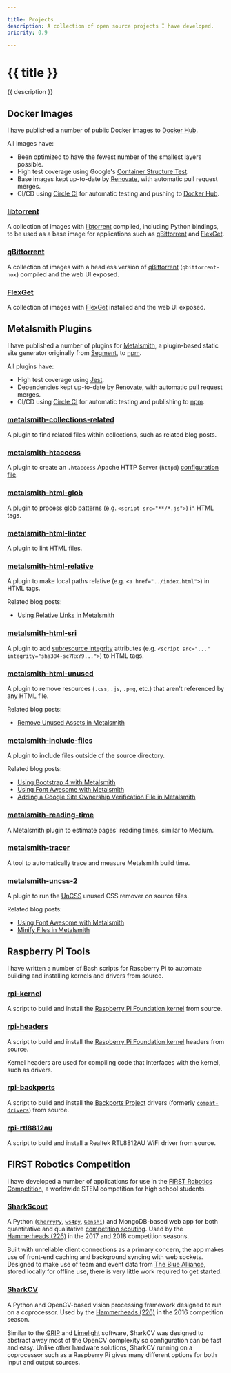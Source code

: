 ```yaml
---

title: Projects
description: A collection of open source projects I have developed.
priority: 0.9

---
```


# {{ title }}

{{ description }}

## <i class="fab fa-docker"></i> Docker Images

I have published a number of public Docker images to [Docker Hub](https://hub.docker.com/u/emmercm).

All images have:

- Been optimized to have the fewest number of the smallest layers possible.
- High test coverage using Google's [Container Structure Test](https://github.com/GoogleContainerTools/container-structure-test).
- Base images kept up-to-date by [Renovate](https://renovatebot.com/), with automatic pull request merges.
- CI/CD using [Circle CI](https://circleci.com/) for automatic testing and pushing to [Docker Hub](https://hub.docker.com/u/emmercm).

### [libtorrent](https://github.com/emmercm/docker-libtorrent)

A collection of images with [libtorrent](https://www.libtorrent.org/) compiled, including Python bindings, to be used as a base image for applications such as [qBittorrent](https://github.com/emmercm/docker-qbittorrent) and [FlexGet](https://github.com/emmercm/docker-qbittorrent).

### [qBittorrent](https://github.com/emmercm/docker-qbittorrent)

A collection of images with a headless version of [qBittorrent](https://www.qbittorrent.org/) (`qbittorrent-nox`) compiled and the web UI exposed.

### [FlexGet](https://github.com/emmercm/docker-flexget)

A collection of images with [FlexGet](https://flexget.com/) installed and the web UI exposed.

## <i class="fab fa-node-js"></i> Metalsmith Plugins

I have published a number of plugins for [Metalsmith](https://metalsmith.io/), a plugin-based static site generator originally from [Segment](https://segment.com/), to [npm](https://www.npmjs.com/settings/emmercm/packages).

All plugins have:

- High test coverage using [Jest](https://jestjs.io/).
- Dependencies kept up-to-date by [Renovate](https://renovatebot.com/), with automatic pull request merges.
- CI/CD using [Circle CI](https://circleci.com/) for automatic testing and publishing to [npm](https://www.npmjs.com/settings/emmercm/packages).

### [metalsmith-collections-related](https://github.com/emmercm/metalsmith-collections-related)

A plugin to find related files within collections, such as related blog posts.

### [metalsmith-htaccess](https://github.com/emmercm/metalsmith-htaccess)

A plugin to create an `.htaccess` Apache HTTP Server (`httpd`) [configuration file](https://httpd.apache.org/docs/current/howto/htaccess.html).

### [metalsmith-html-glob](https://github.com/emmercm/metalsmith-html-glob)

A plugin to process glob patterns (e.g. `<script src="**/*.js">`) in HTML tags.

### [metalsmith-html-linter](https://github.com/emmercm/metalsmith-html-linter)

A plugin to lint HTML files.

### [metalsmith-html-relative](https://github.com/emmercm/metalsmith-html-relative)

A plugin to make local paths relative (e.g. `<a href="../index.html">`) in HTML tags.

Related blog posts:

- [Using Relative Links in Metalsmith](/blog/using-relative-links-in-metalsmith)

### [metalsmith-html-sri](https://github.com/emmercm/metalsmith-html-sri)

A plugin to add [subresource integrity](https://developer.mozilla.org/en-US/docs/Web/Security/Subresource_Integrity) attributes (e.g. `<script src="..." integrity="sha384-sc7RxY9...">`) to HTML tags.

### [metalsmith-html-unused](https://github.com/emmercm/metalsmith-html-unused)

A plugin to remove resources (`.css`, `.js`, `.png`, etc.) that aren't referenced by any HTML file.

Related blog posts:

- [Remove Unused Assets in Metalsmith](/blog/remove-unused-assets-in-metalsmith)

### [metalsmith-include-files](https://github.com/emmercm/metalsmith-include-files)

A plugin to include files outside of the source directory.

Related blog posts:

- [Using Bootstrap 4 with Metalsmith](/blog/using-bootstrap-4-with-metalsmith)
- [Using Font Awesome with Metalsmith](/blog/using-font-awesome-with-metalsmith)
- [Adding a Google Site Ownership Verification File in Metalsmith](/blog/adding-a-google-site-ownership-verification-file-in-metalsmith)

### [metalsmith-reading-time](https://github.com/emmercm/metalsmith-reading-time)

A Metalsmith plugin to estimate pages' reading times, similar to Medium.

### [metalsmith-tracer](https://github.com/emmercm/metalsmith-tracer)

A tool to automatically trace and measure Metalsmith build time.

### [metalsmith-uncss-2](https://github.com/emmercm/metalsmith-uncss-2)

A plugin to run the [UnCSS](https://github.com/uncss/uncss) unused CSS remover on source files.

Related blog posts:

- [Using Font Awesome with Metalsmith](/blog/using-font-awesome-with-metalsmith)
- [Minify Files in Metalsmith](/blog/minify-files-in-metalsmith)

## <i class="fab fa-raspberry-pi"></i> Raspberry Pi Tools

I have written a number of Bash scripts for Raspberry Pi to automate building and installing kernels and drivers from source.

### [rpi-kernel](https://github.com/emmercm/rpi-kernel)

A script to build and install the [Raspberry Pi Foundation kernel](https://github.com/raspberrypi/linux) from source.

### [rpi-headers](https://github.com/emmercm/rpi-headers)

A script to build and install the [Raspberry Pi Foundation kernel](https://github.com/raspberrypi/linux) headers from source.

Kernel headers are used for compiling code that interfaces with the kernel, such as drivers.

### [rpi-backports](https://github.com/emmercm/rpi-backports)

A script to build and install the [Backports Project](https://backports.wiki.kernel.org/index.php/Main_Page) drivers (formerly [`compat-drivers`](https://backports.wiki.kernel.org/index.php/Documentation/compat-drivers)) from source.

### [rpi-rtl8812au](https://github.com/emmercm/rpi-rtl8812au)

A script to build and install a Realtek RTL8812AU WiFi driver from source.

## <i class="far fa-robot"></i> FIRST Robotics Competition

I have developed a number of applications for use in the [FIRST Robotics Competition](https://www.firstinspires.org/robotics/frc), a worldwide STEM competition for high school students.

### [SharkScout](https://github.com/hammerhead226/SharkScout)

A Python ([`CherryPy`](https://cherrypy.org/), [`ws4py`](https://ws4py.readthedocs.io/en/latest/), [`Genshi`](https://genshi.edgewall.org/)) and MongoDB-based web app for both quantitative and qualitative [competition scouting](http://www.team358.org/files/scouting/). Used by the [Hammerheads (226)](http://hammerhead226.org/) in the 2017 and 2018 competition seasons.

Built with unreliable client connections as a primary concern, the app makes use of front-end caching and background syncing with web sockets. Designed to make use of team and event data from [The Blue Alliance](https://www.thebluealliance.com/), stored locally for offline use, there is very little work required to get started.

### [SharkCV](https://github.com/hammerhead226/SharkCV)

A Python and OpenCV\-based vision processing framework designed to run on a coprocessor. Used by the [Hammerheads (226)](http://hammerhead226.org/) in the 2016 competition season.

Similar to the [GRIP](https://wpiroboticsprojects.github.io/GRIP) and [Limelight](https://limelightvision.io/) software, SharkCV was designed to abstract away most of the OpenCV complexity so configuration can be fast and easy. Unlike other hardware solutions, SharkCV running on a coprocessor such as a Raspberry Pi gives many different options for both input and output sources.
